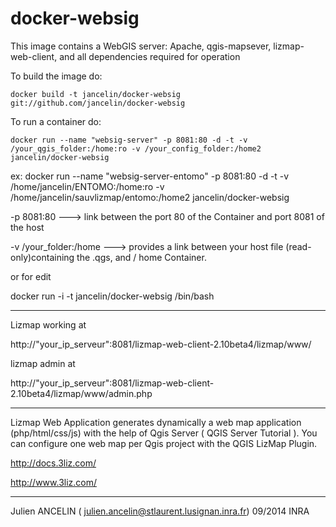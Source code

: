 docker-websig
=============

This image contains a WebGIS server: 
Apache, qgis-mapsever, lizmap-web-client, and all dependencies required for operation


To build the image do:

```
docker build -t jancelin/docker-websig git://github.com/jancelin/docker-websig
```
To run a container do:
```
docker run --name "websig-server" -p 8081:80 -d -t -v /your_qgis_folder:/home:ro -v /your_config_folder:/home2 jancelin/docker-websig
```
ex: docker run --name "websig-server-entomo" -p 8081:80 -d -t -v /home/jancelin/ENTOMO:/home:ro -v /home/jancelin/sauvlizmap/entomo:/home2 jancelin/docker-websig


-p 8081:80 ---> link between the port 80 of the Container and port 8081 of the host

-v /your_folder:/home ---> provides a link between your host file (read-only)containing the .qgs, and / home Container.

or for edit 

docker run  -i -t jancelin/docker-websig /bin/bash 

____________________________________________________________________________________

Lizmap working at 

http://"your_ip_serveur":8081/lizmap-web-client-2.10beta4/lizmap/www/

lizmap admin at 

http://"your_ip_serveur":8081/lizmap-web-client-2.10beta4/lizmap/www/admin.php

____________________________________________________________________________________

Lizmap Web Application generates dynamically a web map application (php/html/css/js) with the help of Qgis Server ( QGIS Server Tutorial ). You can configure one web map per Qgis project with the QGIS LizMap Plugin.

http://docs.3liz.com/

http://www.3liz.com/

____________________________________________________________________________________

Julien ANCELIN ( julien.ancelin@stlaurent.lusignan.inra.fr) 09/2014 INRA
